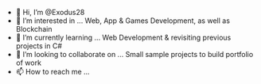 - 👋 Hi, I’m @Exodus28
- 👀 I’m interested in ... Web, App & Games Development, as well as Blockchain
- 🌱 I’m currently learning ... Web Development & revisiting previous projects in C#
- 💞️ I’m looking to collaborate on ... Small sample projects to build portfolio of work
- 📫 How to reach me ...

<!---
Exodus28/Exodus28 is a ✨ special ✨ repository because its `README.md` (this file) appears on your GitHub profile.
You can click the Preview link to take a look at your changes.
--->
